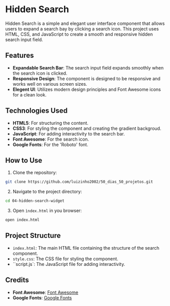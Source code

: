 # Hidden Search

Hidden Search is a simple and elegant user interface component that allows users to expand a search bay by clicking a search icon. This project uses HTML, CSS, and JavaScript to create a smooth and responsive hidden search input field.

## Features

- **Expandable Search Bar**: The search input field expands smoothly when the search icon is clicked.
- **Responsive Design**: The component is designed to be responsive and works well on various screen sizes.
- **Elegent UI**: Utilizes modern design principles and Font Awesome icons for a clean look.

## Technologies Used

- **HTML5**: For structuring the content.
- **CSS3**: For styling the component and creating the gradient backgroud.
- **JavaScript**: For adding interactivity to the search bar.
- **Font Awesome**: For the search icon.
- **Google Fonts**: For the 'Roboto' font.

## How to Use

1. Clone the repository:
```sh 
git clone https://github.com/luizinho2002/50_dias_50_projetos.git
```

2. Navigate to the project directory:
```sh 
cd 04-hidden-search-widget
```

3. Open `ìndex.html` in you browser:
```sh 
open index.html
```

## Project Structure

- `index.html`: The main HTML file containing the structure of the search component.
- `style.css`: The CSS file for styling the component.
- ``script.js`: The JavaScript file for adding interactivity.

## Credits

- **Font Awesome**: <u>[Font Awesome](https://fontawesome.com/)</u>
- **Google Fonts**: <u>[Google Fonts](https://fonts.google.com/)</u>
